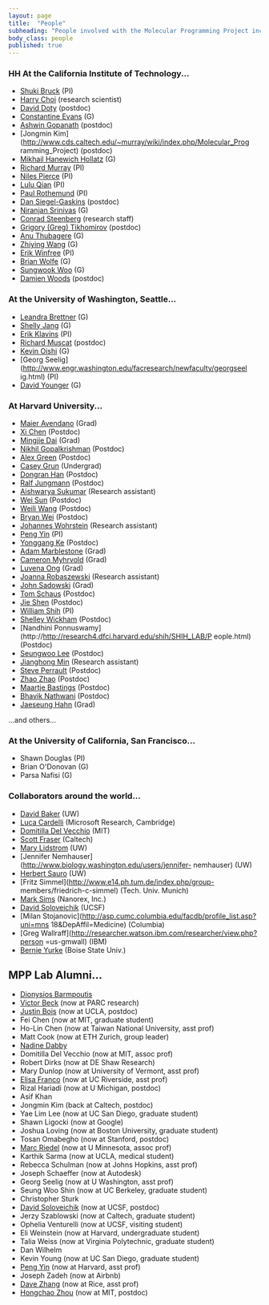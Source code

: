 ```yaml
---
layout: page
title:  "People"
subheading: "People involved with the Molecular Programming Project include:"
body_class: people
published: true
---
```


### HH At the California Institute of Technology...

- [Shuki Bruck](http://www.paradise.caltech.edu/bruck.html) (PI)
- [Harry Choi](http://piercelab.caltech.edu/) (research scientist)
- [David Doty](http://www.dna.caltech.edu/~ddoty/) (postdoc)
- [Constantine Evans](http://www.dna.caltech.edu/) (G)
- [Ashwin Gopanath](http://www.dna.caltech.edu/) (postdoc)
- [Jongmin Kim](http://www.cds.caltech.edu/~murray/wiki/index.php/Molecular_Prog
ramming_Project) (postdoc)
- [Mikhail Hanewich Hollatz](http://piercelab.caltech.edu/) (G)
- [Richard Murray](http://www.cds.caltech.edu/~murray) (PI)
- [Niles Pierce](http://www.piercelab.caltech.edu/) (PI)
- [Lulu Qian](http://qianlab.caltech.edu/people.html) (PI)
- [Paul Rothemund](http://www.dna.caltech.edu/~pwkr/) (PI)
- [Dan Siegel-Gaskins](http://dantimatter.com/wiki/home) (postdoc)
- [Niranjan Srinivas](http://www.its.caltech.edu/~niranjan/Home.html) (G)
- [Conrad Steenberg](http://piercelab.caltech.edu/) (research staff)
- [Grigory (Greg) Tikhomirov](http://qianlab.caltech.edu/people.html) (postdoc)
- [Anu Thubagere](http://www.cms.caltech.edu/) (G)
- [Zhiying Wang](http://paradise.caltech.edu/~zhiying/) (G)
- [Erik Winfree](http://www.dna.caltech.edu/~winfree) (PI)
- [Brian Wolfe](http://piercelab.caltech.edu/) (G)
- [Sungwook Woo](http://www.dna.caltech.edu/) (G)
- [Damien Woods](http://www.dna.caltech.edu/~woods/) (postdoc)


### At the University of Washington, Seattle...

- [Leandra
Brettner](http://depts.washington.edu/soslab/mw/index.php?title=People) (G)
- [Shelly Jang](http://depts.washington.edu/soslab/mw/index.php?title=User:Jang)
(G)
- [Erik Klavins](http://www.ee.washington.edu/faculty/klavins_eric/) (PI)
- [Richard Muscat](http://homes.cs.washington.edu/~seelig/people/index.html)
(postdoc)
- [Kevin
Oishi](http://depts.washington.edu/soslab/mw/index.php?title=User:Oishi) (G)
- [Georg Seelig](http://www.engr.washington.edu/facresearch/newfaculty/georgseel
ig.html) (PI)
- [David Younger](http://depts.washington.edu/soslab/mw/index.php?title=People)
(G)

### At Harvard University...

- [Maier Avendano](http://molsys.net/people.html) (Grad)
- [Xi Chen](http://molsys.net/people.html) (Postdoc)
- [Mingjie Dai](http://molsys.net/people.html) (Grad)
- [Nikhil Gopalkrishman](http://molsys.net/people.html) (Postdoc)
- [Alex Green](http://molsys.net/people.html) (Postdoc)
- [Casey Grun](http://molsys.net/people.html) (Undergrad)
- [Dongran Han](http://molsys.net/people.html) (Postdoc)
- [Ralf Jungmann](http://molsys.net/people.html) (Postdoc)
- [Aishwarya Sukumar](http://molsys.net/people.html) (Research assistant)
- [Wei Sun](http://molsys.net/people.html) (Postdoc)
- [Weili Wang](http://molsys.net/people.html) (Postdoc)
- [Bryan Wei](http://molsys.net/people.html) (Postdoc)
- [Johannes Wohrstein](http://molsys.net/people.html) (Research assistant)
- [Peng Yin](http://molsys.net/people.html) (PI)
- [Yonggang Ke](http://molsys.net/people.html) (Postdoc)
- [Adam Marblestone](http://molsys.net/people.html) (Grad)
- [Cameron Myhrvold](http://molsys.net/people.html) (Grad)
- [Luvena Ong](http://molsys.net/people.html) (Grad)
- [Joanna Robaszewski](http://molsys.net/people.html) (Research assistant)
- [John Sadowski](http://molsys.net/people.html) (Grad)
- [Tom Schaus](http://molsys.net/people.html) (Postdoc)
- [Jie Shen](http://molsys.net/people.html) (Postdoc)
- [William Shih](http://http://research4.dfci.harvard.edu/shih/SHIH_LAB/People.html) (PI)
- [Shelley Wickham](http://http://research4.dfci.harvard.edu/shih/SHIH_LAB/People.html)
(Postdoc)
- [Nandhini Ponnuswamy](http://http://research4.dfci.harvard.edu/shih/SHIH_LAB/P
eople.html) (Postdoc)
- [Seungwoo Lee](http://http://research4.dfci.harvard.edu/shih/SHIH_LAB/People.html)
(Postdoc)
- [Jianghong Min](http://http://research4.dfci.harvard.edu/shih/SHIH_LAB/People.html)
(Research assistant)
- [Steve Perrault](http://http://research4.dfci.harvard.edu/shih/SHIH_LAB/People.html)
(Postdoc)
- [Zhao Zhao](http://http://research4.dfci.harvard.edu/shih/SHIH_LAB/People.html)
(Postdoc)
- [Maartje Bastings](http://http://research4.dfci.harvard.edu/shih/SHIH_LAB/People.html)
(Postdoc)
- [Bhavik Nathwani](http://http://research4.dfci.harvard.edu/shih/SHIH_LAB/People.html)
(Postdoc)
- [Jaeseung Hahn](http://http://research4.dfci.harvard.edu/shih/SHIH_LAB/People.html)
(Grad)

...and others...


### At the University of California, San Francisco...

- Shawn Douglas (PI)
- Brian O'Donovan (G)
- Parsa Nafisi (G)


### Collaborators around the world...

- [David Baker](http://depts.washington.edu/bakerpg/) (UW)
- [Luca Cardelli](http://lucacardelli.name/indexMe.html) (Microsoft Research,
Cambridge)
- [Domitilla Del Vecchio](http://www.mit.edu/~ddv/) (MIT)
- [Scott Fraser](http://bioimaging.caltech.edu/) (Caltech)
- [Mary Lidstrom](http://depts.washington.edu/mllab/mLidstrom.php) (UW)
- [Jennifer Nemhauser](http://www.biology.washington.edu/users/jennifer-
nemhauser) (UW)
- [Herbert Sauro](http://depts.washington.edu/bioe/people/core/sauro.html) (UW)
- [Fritz Simmel](http://www.e14.ph.tum.de/index.php/group-
members/friedrich-c-simmel) (Tech. Univ. Munich)
- [Mark Sims](http://www.nanoengineer-1.com) (Nanorex, Inc.)
- [David Soloveichik](http://dna.caltech.edu/~davids/) (UCSF)
- [Milan Stojanovic](http://asp.cumc.columbia.edu/facdb/profile_list.asp?uni=mns
18&amp;DepAffil=Medicine) (Columbia)
- [Greg Wallraff](http://researcher.watson.ibm.com/researcher/view.php?person
=us-gmwall) (IBM)
- [Bernie Yurke](http://coen.boisestate.edu/faculty-staff/bernardyurke/) (Boise
State Univ.)

## MPP Lab Alumni...

- [Dionysios Barmpoutis](http://www.cns.caltech.edu/people/alumni.html)
- [Victor Beck](http://www.parc.com/about/people/2660/victor-beck.html) (now at
PARC research)
- [Justin Bois](http://www.justinbois.info/) (now at UCLA, postdoc)
- Fei Chen (now at MIT, graduate student)
- Ho-Lin Chen (now at Taiwan National University, asst prof)
- Matt Cook (now at ETH Zurich, group leader)
- [Nadine Dabby](http://www.nadinedabby.com/)
- Domitilla Del Vecchio (now at MIT, assoc prof)
- Robert Dirks (now at DE Shaw Research)
- Mary Dunlop (now at University of Vermont, asst prof)
- [Elisa Franco](http://www.cds.caltech.edu/%7Eelisa) (now at UC Riverside, asst
prof)
- Rizal Hariadi (now at U Michigan, postdoc)
- Asif Khan
- Jongmin Kim (back at Caltech, postdoc)
- Yae Lim Lee (now at UC San Diego, graduate student)
- Shawn Ligocki (now at Google)
- Joshua Loving (now at Boston University, graduate student)
- Tosan Omabegho (now at Stanford, postdoc)
- [Marc Riedel](http://cadbio.com/wiki/index.php/Marc_Riedel) (now at U
Minnesota, assoc prof)
- Karthik Sarma (now at UCLA, medical student)
- Rebecca Schulman (now at Johns Hopkins, asst prof)
- Joseph Schaeffer (now at Autodesk)
- Georg Seelig (now at U Washington, asst prof)
- Seung Woo Shin (now at UC Berkeley, graduate student)
- Christopher Sturk
- [David Soloveichik](http://dna.caltech.edu/~davids/) (now at UCSF, postdoc)
- Jerzy Szablowski (now at Caltech, graduate student)
- Ophelia Venturelli (now at UCSF, visiting student)
- Eli Weinstein (now at Harvard, undergraduate student)
- Talia Weiss (now at Virginia Polytechnic, graduate student)
- Dan Wilhelm
- Kevin Young (now at UC San Diego, graduate student)
- [Peng Yin](http://molsys.net) (now at Harvard, asst prof)
- Joseph Zadeh (now at Airbnb)
- [Dave Zhang](http://nablab.rice.edu) (now at Rice, asst prof)
- [Hongchao Zhou](http://www.mit.edu/~hongchao/) (now at MIT, postdoc)
